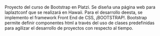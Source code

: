 Proyecto del curso de Bootstrap en Platzi.
Se diseña una página web para laplaztconf que se realizará en Hawaii. Para el desarrollo deesta, se implemento el framework Front End de CSS, ¡BOOTSTRAP!.
Bootstrap permite definir componentes html a través del uso de clases predefinidas para agilizar el desarrollo de proyectos con respecto al tiempo.